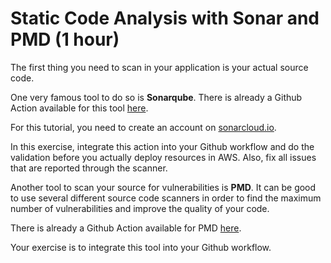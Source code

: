 # Static Code Analysis with Sonar and PMD (1 hour)

The first thing you need to scan in your application is your actual source code.

One very famous tool to do so is **Sonarqube**. There is already a Github Action available for this tool [here](https://github.com/SonarSource/sonarcloud-github-action
).

For this tutorial, you need to create an account on [sonarcloud.io](https://sonarcloud.io).

In this exercise, integrate this action into your Github workflow and do the validation before you actually deploy resources in AWS. Also, fix all issues that are reported through the scanner.


Another tool to scan your source for vulnerabilities is **PMD**. It can be good to use several different source code scanners in order to find the maximum number of vulnerabilities and improve the quality of your code.

There is already a Github Action available for PMD [here](https://github.com/marketplace/actions/pmd-source-code-analyzer-action).

Your exercise is to integrate this tool into your Github workflow.



